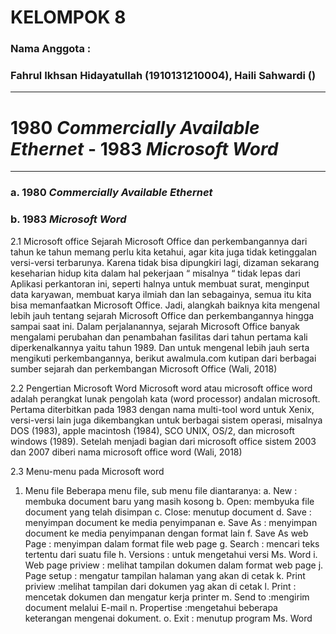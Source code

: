 # KELOMPOK 8
### Nama Anggota :
### Fahrul Ikhsan Hidayatullah (1910131210004), Haili Sahwardi ()
---
# 1980 _Commercially Available Ethernet_ - 1983 _Microsoft Word_
---
### a. 1980 _Commercially Available Ethernet_

### b. 1983 _Microsoft Word_ 
2.1 Microsoft office
Sejarah Microsoft Office dan perkembangannya dari tahun ke tahun memang perlu
kita ketahui, agar kita juga tidak ketinggalan versi-versi terbarunya. Karena tidak bisa
dipungkiri lagi, dizaman sekarang keseharian hidup kita dalam hal pekerjaan “ misalnya
“ tidak lepas dari Aplikasi perkantoran ini, seperti halnya untuk membuat surat, menginput
data karyawan, membuat karya ilmiah dan lan sebagainya, semua itu kita bisa memanfaatkan
Microsoft Office. Jadi, alangkah baiknya kita mengenal lebih jauh tentang sejarah Microsoft
Office dan perkembangannya hingga sampai saat ini. Dalam perjalanannya, sejarah Microsoft
Office banyak mengalami perubahan dan penambahan fasilitas dari tahun pertama kali
diperkenalkannya yaitu tahun 1989. Dan untuk mengenal lebih jauh serta mengikuti
perkembangannya, berikut awalmula.com kutipan dari berbagai sumber sejarah dan
perkembangan Microsoft Office (Wali, 2018)

2.2 Pengertian Microsoft Word
Microsoft word atau microsoft office word adalah perangkat lunak pengolah kata (word
processor) andalan microsoft. Pertama diterbitkan pada 1983 dengan nama multi-tool word
untuk Xenix, versi-versi lain juga dikembangkan untuk berbagai sistem operasi, misalnya
DOS (1983), apple macintosh (1984), SCO UNIX, OS/2, dan microsoft windows (1989).
Setelah menjadi bagian dari microsoft office sistem 2003 dan 2007 diberi nama microsoft
office word (Wali, 2018)

2.3 Menu-menu pada Microsoft word
1. Menu file
Beberapa menu file, sub menu file diantaranya:
a. New : membuka document baru yang masih kosong
b. Open: membyuka file document yang telah disimpan
c. Close: menutup document
d. Save : menyimpan document ke media penyimpanan
e. Save As : menyimpan document ke media penyimpanan dengan format lain
f. Save As web Page : menyimpan dalam format file web page
g. Search : mencari teks tertentu dari suatu file
h. Versions : untuk mengetahui versi Ms. Word
i. Web page priview : melihat tampilan dokumen dalam format web page
j. Page setup : mengatur tampilan halaman yang akan di cetak
k. Print priview :melihat tampilan dari dokumen yag akan di cetak
l. Print : mencetak dokumen dan mengatur kerja printer
m. Send to :mengirim document melalui E-mail
n. Propertise :mengetahui beberapa keterangan mengenai dokument.
o. Exit : menutup program Ms. Word
